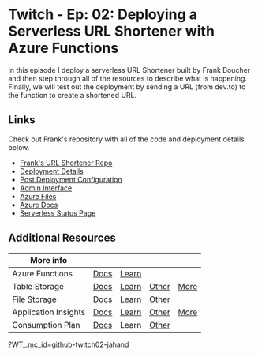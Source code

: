 # Twitch - Ep: 02: Deploying a Serverless URL Shortener with Azure Functions

In this episode I deploy a serverless URL Shortener built by Frank Boucher and then step through all of the resources to describe what is happening. Finally, we will test out the deployment by sending a URL (from dev.to) to the function to create a shortened URL.

## Links

Check out Frank's repository with all of the code and deployment details below.

- [Frank's URL Shortener Repo](https://github.com/FBoucher/AzUrlShortener)
- [Deployment Details](https://github.com/FBoucher/AzUrlShortener/blob/master/azFunctions-deployment.md)
- [Post Deployment Configuration](https://github.com/FBoucher/AzUrlShortener/blob/master/post-deployment-configuration.md)
- [Admin Interface](https://github.com/FBoucher/AzUrlShortener/blob/master/src/adminTools/README.md)
- [Azure Files](https://aka.ms/learnmore/filestorage/?WT_.mc_id=github-twitch02-jahand)
- [Azure Docs](https://docs.microsoft.com/en-us/?WT_.mc_id=github-twitch02-jahand)
- [Serverless Status Page](https://dev.to/azure/build-a-serverless-status-page-with-azure-functions-signalr-and-static-html-5106)

## Additional Resources

|More info   |   |   |   |   |
|---|---|---|---|---|
|Azure Functions  |[Docs](https://docs.microsoft.com/en-us/azure/azure-functions/functions-overview/?WT_.mc_id=github-twitch02-jahand)   |[Learn](https://docs.microsoft.com/en-us/learn/modules/build-api-azure-functions/?WT_.mc_id=github-twitch02-jahand)   |   |   |   |
|Table Storage   |[Docs](https://docs.microsoft.com/en-us/azure/marketplace/cloud-partner-portal-orig/cloud-partner-portal-lead-management-instructions-azure-table/?WT_.mc_id=github-twitch02-jahand)   |[Learn](https://docs.microsoft.com/en-us/learn/modules/create-azure-storage-account/?WT_.mc_id=github-twitch02-jahand) | [Other](https://docs.microsoft.com/en-us/azure/azure-functions/functions-bindings-storage-table?tabs=csharp?WT.mc_id=github-twitch02-jahand)   | [More](https://docs.microsoft.com/en-us/azure/azure-functions/storage-considerations/?WT.mc_id=github-twitch02-jahand)   |
|File Storage   |[Docs](https://docs.microsoft.com/en-us/azure/storage/files/?WT.mc_id=github-twitch02-jahand)   |[Learn](https://docs.microsoft.com/en-us/learn/modules/choose-storage-approach-in-azure/?WT.mc_id=github-twitch02-jahand)   | [Other](https://azure.microsoft.com/en-us/services/storage/files/?WT.mc_id=github-twitch02-jahand)  |   |
|Application Insights   |[Docs](https://docs.microsoft.com/en-us/azure/azure-monitor/azure-monitor-app-hub/?WT.mc_id=github-twitch02-jahand)   |[Learn](https://docs.microsoft.com/en-us/learn/modules/capture-page-load-times-application-insights/?WT_.mc_id=github-twitch02-jahand)   | [Other](https://docs.microsoft.com/en-us/azure/azure-monitor/overview/?WT_.mc_id=github-twitch02-jahand)  | [More](https://docs.microsoft.com/en-us/azure/azure-monitor/app/app-insights-overview/?WT_.mc_id=github-twitch02-jahand)   |
|Consumption Plan  |[Docs](https://azure.microsoft.com/en-us/pricing/details/functions/?WT.mc_id=github-twitch02-jahand)   |Learn   |[Other](https://docs.microsoft.com/en-us/azure/azure-functions/functions-consumption-costs/?WT.mc_id=github-twitch02-jahand)   |


?WT_.mc_id=github-twitch02-jahand